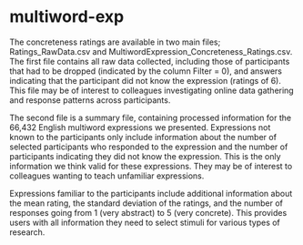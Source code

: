 # multiword-exp
The concreteness ratings are available in two main files; Ratings_RawData.csv and MultiwordExpression_Concreteness_Ratings.csv. The first file contains all raw data collected, including those of participants that had to be dropped (indicated by the column Filter = 0), and answers indicating that the participant did not know the expression (ratings of 6). This file may be of interest to colleagues investigating online data gathering and response patterns across participants. 

The second file is a summary file, containing processed information for the 66,432 English multiword expressions we presented. Expressions not known to the participants only include information about the number of selected participants who responded to the expression and the number of participants indicating they did not know the expression. This is the only information we think valid for these expressions. They may be of interest to colleagues wanting to teach unfamiliar expressions.

Expressions familiar to the participants include additional information about the mean rating, the standard deviation of the ratings, and the number of responses going from 1 (very abstract) to 5 (very concrete). This provides users with all information they need to select stimuli for various types of research.
